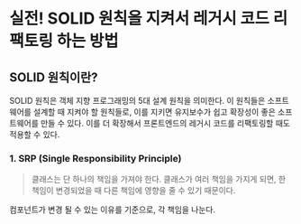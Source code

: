 # 실전! SOLID 원칙을 지켜서 레거시 코드 리팩토링 하는 방법

## SOLID 원칙이란?

SOLID 원칙은 객체 지향 프로그래밍의 5대 설계 원칙을 의미한다. 이 원칙들은 소프트웨어를 설계할 때 지켜야 할 원칙들로, 이를 지키면 유지보수가 쉽고 확장성이 좋은 소프트웨어를 만들 수 있다.
이를 더 확장해서 프론트엔드의 레거시 코드를 리팩토링할 때도 적용할 수 있다.

### 1. SRP (Single Responsibility Principle)

> 클래스는 단 하나의 책임을 가져야 한다. 클래스가 여러 책임을 가지게 되면, 한 책임이 변경되었을 때 다른 책임에 영향을 줄 수 있기 때문이다.

컴포넌트가 변경 될 수 있는 이유를 기준으로, 각 책임을 나눈다.
